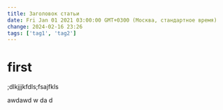 ```yaml
---
title: Заголовок статьи
date: Fri Jan 01 2021 03:00:00 GMT+0300 (Москва, стандартное время)
change: 2024-02-16 23:26
tags: ['tag1', 'tag2']
---
```

# first
;dlkjjjkfdls;fsajfkls


awdawd
w
da
d
